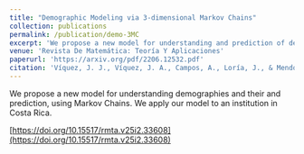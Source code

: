 ```yaml
---
title: "Demographic Modeling via 3-dimensional Markov Chains"
collection: publications
permalink: /publication/demo-3MC
excerpt: 'We propose a new model for understanding and prediction of demographic modeling, using Markov Chains. We apply it to an institution in Costa Rica.'
venue: 'Revista De Matemática: Teoría Y Aplicaciones'
paperurl: 'https://arxiv.org/pdf/2206.12532.pdf'
citation: 'Víquez, J. J., Víquez, J. A., Campos, A., Loría, J., & Mendoza, L. A. (2018). Modelación de poblaciones vía cadenas de Markov tridimensionales. Revista De Matemática: Teoría Y Aplicaciones, 25(2), 185–214. https://doi.org/10.15517/rmta.v25i2.33608.' 
---
```

We propose a new model for understanding demographies and their and prediction, using Markov Chains. We apply our model to an institution in Costa Rica.

[https://doi.org/10.15517/rmta.v25i2.33608](https://doi.org/10.15517/rmta.v25i2.33608)
